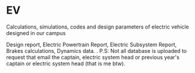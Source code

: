 # EV
Calculations, simulations, codes and design parameters of electric vehicle designed in our campus


Design report, 
Electric Powertrain Report,
Electric Subsystem Report,
Brakes calculations,
Dynamics data.
. P.S: Not all database is uploaded to request that email the captain, electric system head or previous year's captain or electric system head (that is me btw).
